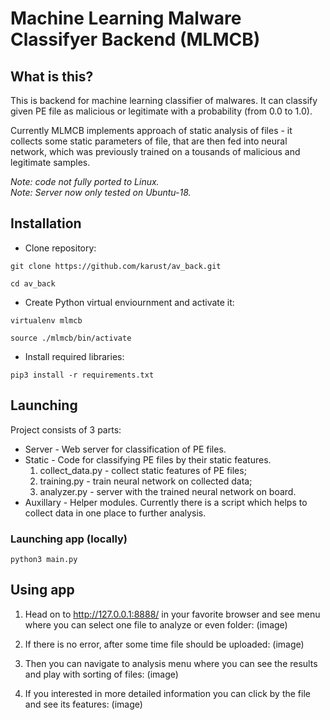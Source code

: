 # Machine Learning Malware Classifyer Backend (MLMCB)

## What is this?
This is backend for machine learning classifier of malwares. It can classify given PE file as malicious or legitimate with a probability (from 0.0 to 1.0). 

Currently MLMCB implements approach of static analysis of files - it collects some static parameters of file, that are then fed into neural network, which was previously trained on a tousands of malicious and legitimate samples. 

*Note: code not fully ported to Linux.*  
*Note: Server now only tested on Ubuntu-18.*
## Installation
* Clone repository:
```
git clone https://github.com/karust/av_back.git

cd av_back
```

* Create Python virtual enviournment and activate it:
```
virtualenv mlmcb

source ./mlmcb/bin/activate
```

* Install required libraries:
```
pip3 install -r requirements.txt
```

## Launching
Project consists of 3 parts:
* Server - Web server for classification of PE files.
* Static - Code for classifying PE files by their static features. 
    1) collect_data.py - collect static features of PE files;
    2) training.py - train neural network on collected data;
    3) analyzer.py - server with the trained neural network on board.
* Auxillary - Helper modules. Currently there is a script which helps to collect data in one place to further analysis.

### Launching app (locally)
```
python3 main.py
```

## Using app
1. Head on to http://127.0.0.1:8888/ in your favorite browser and see menu where you can select one file to analyze or even folder:
(image)

2. If there is no error, after some time file should be uploaded:
(image)

3. Then you can navigate to analysis menu where you can see the results and play with sorting of files:
(image)

4. If you interested in more detailed information you can click by the file and see its features:
(image)
